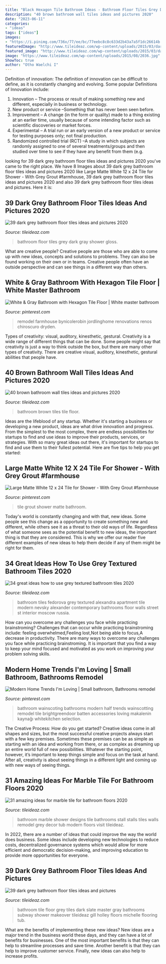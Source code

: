 ```yaml
---
title: "Black Hexagon Tile Bathroom Ideas - Bathroom Floor Tiles Grey Dark Gray Shower Gloss"
description: "40 brown bathroom wall tiles ideas and pictures 2020"
date: "2023-06-11"
categories:
- "ideas"
tags: ["ideas"]
images:
- "https://i.pinimg.com/736x/77/ee/bc/77eebc8c8c633d2b43a7a5f1dc26614b.jpg"
featuredImage: "http://www.tileideaz.com/wp-content/uploads/2015/03/dark_grey_bathroom_floor_tiles_12.jpg"
featured_image: "http://www.tileideaz.com/wp-content/uploads/2015/03/dark_grey_bathroom_floor_tiles_12.jpg"
image: "https://www.tileideaz.com/wp-content/uploads/2015/08/2036.jpg"
ShowToc: true
author: "Otho Waelchi I"
---
```



Definition of innovation:
The definition of innovation can be difficult to define, as it is constantly changing and evolving. Some popular Definitions of Innovation include:
1. Innovation – The process or result of making something new and different, especially in business or technology.
2. New product or service –Something that has never been seen before.
3. Improvement – A change (in the form or quality) made to a thing existing at an earlier time, usually because of some intending factor such as scientific discoveries or market forces.
4. Experimental – A trial run or an early version of a new product or service for testing purposes only; not final production. 
5. Randomized controlled trial (RCT) –A study in which subjects are randomly assigned to one of several treatments/groups and then studied over time to see if they have any benefit from them (e.g.

	

		
looking for 39 dark grey bathroom floor tiles ideas and pictures 2020 you've came to the right place. We have 8 Images about 39 dark grey bathroom floor tiles ideas and pictures 2020 like Large Matte White 12 x 24 Tile for Shower - With Grey Grout #farmhouse, 39 dark grey bathroom floor tiles ideas and pictures 2020 and also 39 dark grey bathroom floor tiles ideas and pictures. Here it is:
		
    
## 39 Dark Grey Bathroom Floor Tiles Ideas And Pictures 2020

<img loading=lazy src="https://www.tileideaz.com/wp-content/uploads/2015/03/dark_grey_bathroom_floor_tiles_36.jpg" onerror="this.onerror=null;this.src='https://tse1.mm.bing.net/th?id=OIP.15amj4yBhna0b0K0PNogiwHaKY&amp;pid=15.1';" alt="39 dark grey bathroom floor tiles ideas and pictures 2020">

_Source: tileideaz.com_

>bathroom floor tiles grey dark gray shower gloss. 

	

What are creative people?
Creative people are those who are able to come up with new ideas, concepts and solutions to problems. They can also be found working on their own or in teams. Creative people often have an outside perspective and can see things in a different way than others.

    
## White &amp; Gray Bathroom With Hexagon Tile Floor | White Master Bathroom

<img loading=lazy src="https://i.pinimg.com/736x/77/ee/bc/77eebc8c8c633d2b43a7a5f1dc26614b.jpg" onerror="this.onerror=null;this.src='https://tse3.mm.bing.net/th?id=OIP.2WRLYXAF64vuup-aWY67-gHaJ3&amp;pid=15.1';" alt="White &amp; Gray Bathroom with Hexagon Tile Floor | White master bathroom">

_Source: pinterest.com_

>remodel farmhouse bynicolerobin jordlinghome renovations renos chiroscuro dryden. 

	

Types of creativity: visual, auditory, kinesthetic, gestural.
Creativity is a wide range of different things that can be done. Some people might say that creativity is just a way to think outside the box, but there are many other types of creativity. There are creative visual, auditory, kinesthetic, gestural abilities that people have.

    
## 40 Brown Bathroom Wall Tiles Ideas And Pictures 2020

<img loading=lazy src="https://www.tileideaz.com/wp-content/uploads/2015/03/brown_bathroom_wall_tiles_20.jpg" onerror="this.onerror=null;this.src='https://tse3.mm.bing.net/th?id=OIP.IH6L5ZBYomdpPfPAo2C8xQHaLH&amp;pid=15.1';" alt="40 brown bathroom wall tiles ideas and pictures 2020">

_Source: tileideaz.com_

>bathroom brown tiles tile floor. 

	

Ideas are the lifeblood of any startup. Whether it's starting a business or developing a new product, ideas are what drive innovation and progress. From the simplest to the most complex, there are endless possibilities for startups to find and use ideas to improve their products, services, or strategies. With so many great ideas out there, it's important for startups to find and use them to their fullest potential. Here are five tips to help you get started:

    
## Large Matte White 12 X 24 Tile For Shower - With Grey Grout #farmhouse

<img loading=lazy src="https://i.pinimg.com/736x/bb/8c/90/bb8c904964fc01f0d780b767bfa2f4fa.jpg" onerror="this.onerror=null;this.src='https://tse4.mm.bing.net/th?id=OIP.JO5K9JQCoHZ4s9449CwKfAHaLu&amp;pid=15.1';" alt="Large Matte White 12 x 24 Tile for Shower - With Grey Grout #farmhouse">

_Source: pinterest.com_

>tile grout shower matte bathroom. 

	

Today's world is constantly changing and with that, new ideas. Some people see this change as a opportunity to create something new and different, while others see it as a threat to their old ways of life. Regardless of what someone sees as the potential benefit to new ideas, the important thing is that they are considered. This is why we offer our reader five different examples of new ideas to help them decide if any of them might be right for them.

    
## 34 Great Ideas How To Use Grey Textured Bathroom Tiles 2020

<img loading=lazy src="https://www.tileideaz.com/wp-content/uploads/2015/08/072.jpg" onerror="this.onerror=null;this.src='https://tse3.mm.bing.net/th?id=OIP.Vgm6zZ7vNHeBULaUD7895gHaJ5&amp;pid=15.1';" alt="34 great ideas how to use grey textured bathroom tiles 2020">

_Source: tileideaz.com_

>bathroom tiles fedorova grey textured alexandra apartment tile modern nevsky alexander contemporary bathrooms floor walls street st interior moscow russia. 

	

How can you overcome any challenges you face while practicing brainstroming?
Challenges that can occur while practicing brainstroming include: feeling overwhelmed,Feeling lost,Not being able to focus,A decrease in productivity. There are many ways to overcome any challenges you face while practicing brainstroming. It is important that you find a way to keep your mind focused and motivated as you work on improving your problem solving skills.

    
## Modern Home Trends I&#039;m Loving | Small Bathroom, Bathrooms Remodel

<img loading=lazy src="https://i.pinimg.com/736x/ab/82/fc/ab82fcb09ae07f6a6e80bba183ee0140.jpg" onerror="this.onerror=null;this.src='https://tse4.mm.bing.net/th?id=OIP.2dsWcwyPuDbkSJEckya66gHaJ4&amp;pid=15.1';" alt="Modern Home Trends I&#039;m Loving | Small bathroom, Bathrooms remodel">

_Source: pinterest.com_

>bathroom wainscoting bathrooms modern half trends wainscotting remodel tile brightgreendoor batten accessories loving makalenin kaynağı whitekitchen selection. 

	

The Creative Process: How do you get started?
Creative ideas come in all shapes and sizes, but the most successful creative projects always start with a few key premises. Sometimes these premises can be as simple as starting with an idea and working from there, or as complex as dreaming up an entire world full of new possibilities. Whatever the starting point, however, it’s important to keep things simple and focus on the task at hand. After all, creativity is about seeing things in a different light and coming up with new ways of seeing things.

    
## 31 Amazing Ideas For Marble Tile For Bathroom Floors 2020

<img loading=lazy src="https://www.tileideaz.com/wp-content/uploads/2015/08/2036.jpg" onerror="this.onerror=null;this.src='https://tse2.mm.bing.net/th?id=OIP.sUINK2UUwFW1g2WFvCmYmwHaJ4&amp;pid=15.1';" alt="31 amazing ideas for marble tile for bathroom floors 2020">

_Source: tileideaz.com_

>bathroom marble shower designs tile bathrooms stall stalls tiles walls remodel grey decor tub modern floors visit tileideaz. 

	

In 2022, there are a number of ideas that could improve the way the world does business. Some ideas include developing new technologies to reduce costs, decentralized governance systems which would allow for more efficient and democratic decision-making, and improving education to provide more opportunities for everyone.

    
## 39 Dark Grey Bathroom Floor Tiles Ideas And Pictures

<img loading=lazy src="http://www.tileideaz.com/wp-content/uploads/2015/03/dark_grey_bathroom_floor_tiles_12.jpg" onerror="this.onerror=null;this.src='https://tse2.mm.bing.net/th?id=OIP.VYUN3YL6_RB84-ksmISmmQHaJ3&amp;pid=15.1';" alt="39 dark grey bathroom floor tiles ideas and pictures">

_Source: tileideaz.com_

>bathroom tile floor grey tiles dark slate master gray bathrooms subway shower makeover tileideaz gill holley floors michelle flooring tub. 

	

What are the benefits of implementing these new ideas?
New ideas are a major trend in the business world these days, and they can have a lot of benefits for businesses. One of the most important benefits is that they can help to streamline processes and save time. Another benefit is that they can help to improve customer service. Finally, new ideas can also help to increase profits.

